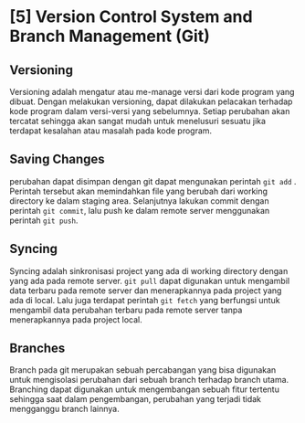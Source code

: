 # [5] Version Control System and Branch Management (Git)

## Versioning

Versioning adalah mengatur atau me-manage versi dari kode program yang dibuat. Dengan melakukan versioning, dapat dilakukan pelacakan terhadap kode program dalam versi-versi yang sebelumnya. Setiap perubahan akan tercatat sehingga akan sangat mudah untuk menelusuri sesuatu jika terdapat kesalahan atau masalah pada kode program.

## Saving Changes

perubahan dapat disimpan dengan git dapat mengunakan perintah `git add` . Perintah tersebut akan memindahkan file yang berubah dari working directory ke dalam staging area. Selanjutnya lakukan commit dengan perintah `git commit`, lalu push ke dalam remote server menggunakan perintah `git push`.

## Syncing

Syncing adalah sinkronisasi project yang ada di working directory dengan yang ada pada remote server. `git pull` dapat digunakan untuk mengambil data terbaru pada remote server dan menerapkannya pada project yang ada di local. Lalu juga terdapat perintah `git fetch` yang berfungsi untuk mengambil data perubahan terbaru pada remote server tanpa menerapkannya pada project local.

## Branches

Branch pada git merupakan sebuah percabangan yang bisa digunakan untuk mengisolasi perubahan dari sebuah branch terhadap branch utama. Branching dapat digunakan untuk mengembangan sebuah fitur tertentu sehingga saat dalam pengembangan, perubahan yang terjadi tidak mengganggu branch lainnya.
